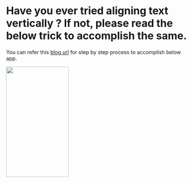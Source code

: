 # Have you ever tried aligning text vertically ? If not, please read the below trick to accomplish the same.
You can refer this [blog url](https://o365giridhar.wordpress.com/2023/04/29/say-no-to-traditional-look-and-feel-of-power-apps-series-product-catalogue-sample/) for step by step process to accomplish below app.

<img src="https://github.com/mungamurives/PowerAppSamples/blob/1378926b46427bebd94837e5fe6bbf7118604bef/Vertical%20text%20in%20vertical%20gallery/Blog4_MainImage.gif" width="170" height="300">
